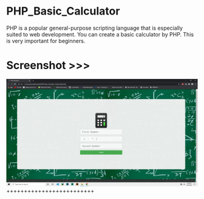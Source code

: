 # PHP_Basic_Calculator
PHP is a popular general-purpose scripting language that is especially suited to web development. You can create a basic calculator by PHP. This is very important for beginners.

# Screenshot >>>
![alt text](https://github.com/AhsanParadise/PHP_Basic_Calculator/blob/master/ScreenShot.jpg?raw=true)
+++++++++++++++++++++++++
